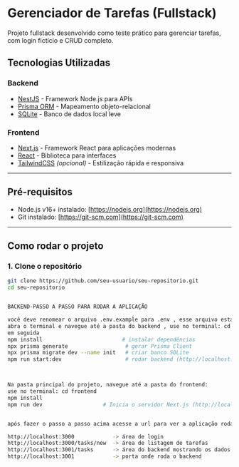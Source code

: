 # Gerenciador de Tarefas (Fullstack)

Projeto fullstack desenvolvido como teste prático para gerenciar tarefas, com login fictício e CRUD completo.

## Tecnologias Utilizadas

### Backend
- [NestJS](https://nestjs.com/) - Framework Node.js para APIs
- [Prisma ORM](https://www.prisma.io/) - Mapeamento objeto-relacional
- [SQLite](https://www.sqlite.org/) - Banco de dados local leve

### Frontend
- [Next.js](https://nextjs.org/) - Framework React para aplicações modernas
- [React](https://reactjs.org/) - Biblioteca para interfaces
- [TailwindCSS](https://tailwindcss.com/) *(opcional)* - Estilização rápida e responsiva

---

## Pré-requisitos

- Node.js v16+ instalado: [https://nodejs.org](https://nodejs.org)  
- Git instalado: [https://git-scm.com](https://git-scm.com)

---

## Como rodar o projeto

### 1. Clone o repositório

```bash
git clone https://github.com/seu-usuario/seu-repositorio.git
cd seu-repositorio


BACKEND-PASSO A PASSO PARA RODAR A APLICAÇÃO

você deve renomear o arquivo .env.example para .env , esse arquivo esta dentro da pasta prisma que está contida dentro da pasta backend do projeto
abra o terminal e navegue até a pasta do backend , use no terminal: cd backend
em seguida 
npm install                         # instalar dependências
npx prisma generate                  # gerar Prisma Client
npx prisma migrate dev --name init   # criar banco SQLite
npm run start:dev                    # rodar backend (http://localhost:3001)



Na pasta principal do projeto, navegue até a pasta do frontend:
use no terminal: cd frontend
npm install
npm run dev                   # Inicia o servidor Next.js (http://localhost:3000/login)


após fazer o passo a passo acima acesse a url para ver a aplicação rodando

http://localhost:3000            -> área de login
http://localhost:3000/tasks/new  -> área de listagem de tarefas
http://localhost:3001/tasks      -> área do backend mostrando os dados
http://localhost:3001            -> porta onde roda o backend 
